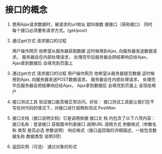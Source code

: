 # 接口的概念

1. 使用Ajax请求数据时，被请求的url地址 就叫做数   据接口（简称接口） 同时 每个接口必须要有请求方式。(get/post)

2. 通过get方式 请求接口的过程

   用户操作网页 他希望从服务器获取数据 这时候用到Ajax, 向服务器发送数据请求。 服务器会在内部处理请求， 处理完毕后服务器会把结果响应给Ajax， Ajax拿到数据后 会填充到页面上 

3. 通过get方式 请求接口的过程
   用户操作网页 他希望从服务器提交数据 这时候用到Ajax, 向服务器发送POST数据请求。 服务器会在内部处理请求， 处理完毕后服务器会把结果响应给Ajax， Ajax拿到数据后 会填充到页面上 呈现给用户


4. 接口测试工具
   验证接口能否被正常访问。好处： 接口测试工具能让我们在不写任何代码的情况下，对接口进行调用和测试  PostMan


5. 接口文档（接口说明文档）它是调用依据 接口文  档 内包含了以下六项内容：
   接口名称：登录接口 获取图书列表接口
   调用URL
   调用方式
   参数格式（参数名称 类型 是否必选 参数说明）
   响应格式（接口返回值的详细描述，一般包含数据名称 数据类型 说明3项）

6. 返回实例（可选） 通过对象的形式